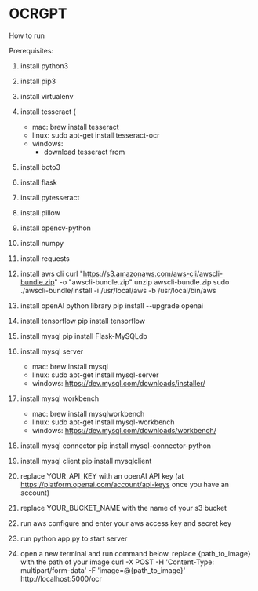 # OCRGPT

How to run

Prerequisites:
1. install python3
2. install pip3
3. install virtualenv
4. install tesseract (
    - mac: brew install tesseract
    - linux: sudo apt-get install tesseract-ocr
    - windows:
        - download tesseract from

5. install boto3
6. install flask
7. install pytesseract
8. install pillow
9. install opencv-python
10. install numpy
11. install requests
12. install aws cli
    curl "https://s3.amazonaws.com/aws-cli/awscli-bundle.zip" -o "awscli-bundle.zip"
unzip awscli-bundle.zip
sudo ./awscli-bundle/install -i /usr/local/aws -b /usr/local/bin/aws
13. install openAI python library
    pip install --upgrade openai
14. install tensorflow
    pip install tensorflow
15. install mysql
    pip install Flask-MySQLdb
16. install mysql server
    - mac: brew install mysql
    - linux: sudo apt-get install mysql-server
    - windows: https://dev.mysql.com/downloads/installer/
17. install mysql workbench
    - mac: brew install mysqlworkbench
    - linux: sudo apt-get install mysql-workbench
    - windows: https://dev.mysql.com/downloads/workbench/
18. install mysql connector
    pip install mysql-connector-python
19. install mysql client
    pip install mysqlclient


1. replace YOUR_API_KEY with an openAI API key (at https://platform.openai.com/account/api-keys once you have an account)
2. replace YOUR_BUCKET_NAME with the name of your s3 bucket
3. run aws configure and enter your aws access key and secret key
4. run python app.py to start server
5. open a new terminal and run command below. replace {path_to_image} with the path of your image
curl -X POST -H 'Content-Type: multipart/form-data' -F 'image=@{path_to_image}' http://localhost:5000/ocr
